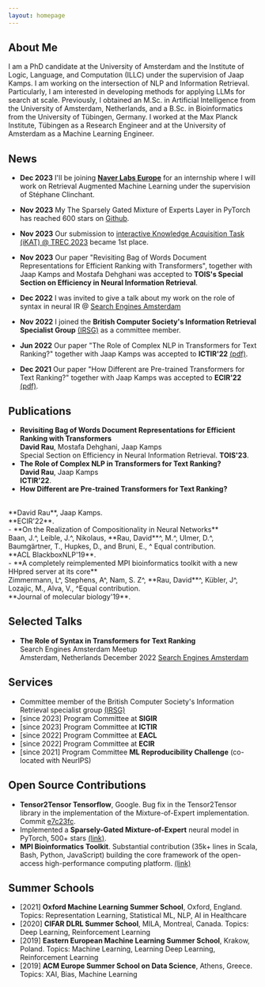 ```yaml
---
layout: homepage
---
```


## About Me
I am a PhD candidate at the University of Amsterdam and the Institute of Logic, Language, and Computation (ILLC) under the supervision of Jaap Kamps. I am working on the intersection of NLP and Information Retrieval.  Particularly, I am interested in developing methods for applying LLMs for search at scale. Previously, I obtained an M.Sc. in Artificial Intelligence from the University of Amsterdam, Netherlands, and a B.Sc. in Bioinformatics from the University of Tübingen, Germany. I worked at the Max Planck Institute, Tübingen as a Research Engineer and at the University of Amsterdam as a Machine Learning Engineer. 


## News

- **Dec 2023** I'll be joining [**Naver Labs Europe**](https://europe.naverlabs.com/) for an internship where I will work on Retrieval Augmented Machine Learning under the supervision of Stéphane Clinchant.
  
- **Nov 2023** My The Sparsely Gated Mixture of Experts Layer in PyTorch has reached 600 stars on [Github](https://github.com/davidmrau/mixture-of-experts).
  
- **Nov 2023** Our submission to [interactive Knowledge Acquisition Task (iKAT) @ TREC 2023](https://www.trecikat.com/) became 1st place.
  
- **Nov 2023** Our paper "Revisiting Bag of Words Document Representations for Efficient Ranking with Transformers", together with Jaap Kamps and Mostafa Dehghani was accepted to **TOIS's Special Section on Efficiency in Neural Information Retrieval**.
  
- **Dec 2022** I was invited to give a talk about my work on the role of syntax in neural IR @ [Search Engines Amsterdam](https://www.meetup.com/sea-search-engines-amsterdam/events/289184753/)
  
- **Nov 2022** I joined the **British Computer Society's Information Retrieval Specialist Group** [(IRSG)](https://www.bcs.org/membership-and-registrations/member-communities/information-retrieval-specialist-group/) as a committee member.
  
-  **Jun 2022** Our paper "The Role of Complex NLP in Transformers for Text Ranking?" together with Jaap Kamps was accepted to **ICTIR'22** [(pdf)](https://arxiv.org/pdf/2207.02522.pdf).
  
 - **Dec 2021** Our paper "How Different are Pre-trained Transformers for Text Ranking?" together with Jaap Kamps was accepted to **ECIR'22** [(pdf)](https://arxiv.org/pdf/2204.07233.pdf).

## Publications

- **Revisiting Bag of Words Document Representations for Efficient Ranking with Transformers**
  <br>
  **David Rau**, Mostafa Dehghani, Jaap Kamps
  <br>
  Special Section on Efficiency in Neural Information Retrieval. **TOIS'23**.
  <br>
- **The Role of Complex NLP in Transformers for Text Ranking?**
  <br>
  **David Rau**, Jaap Kamps
  <br>
  **ICTIR'22**.
  <br>
 - **How Di fferent are Pre-trained Transformers for Text Ranking?**
  <br>
  **David Rau**, Jaap Kamps.
  <br>
  **ECIR'22**.
  <br>
- **On the Realization of Compositionality in Neural Networks**
  <br>
  Baan, J.^, Leible, J.^, Nikolaus, **Rau, David**^, M.^, Ulmer, D.^, Baumgärtner, T., Hupkes, D., and Bruni, E., ^ Equal contribution.
  <br>
  **ACL BlackboxNLP'19**.
  <br>
- **A completely reimplemented MPI bioinformatics toolkit with a new HHpred server at its core**
 <br>
  Zimmermann, L^, Stephens, A^, Nam, S. Z^, **Rau, David**^, Kübler, J^, Lozajic, M., Alva, V., ^Equal contribution.
 <br>
 **Journal of molecular biology'19**.
 <br>
 


## Selected Talks

- **The Role of Syntax in Transformers for Text Ranking**
  <br>
  Search Engines Amsterdam Meetup
  <br>
  Amsterdam, Netherlands December 2022 [Search Engines Amsterdam](https://www.meetup.com/sea-search-engines-amsterdam/events/289184753/)
  

## Services

- Committee member of the British Computer Society's Information Retrieval specialist group [(IRSG)](https://www.bcs.org/membership-and-registrations/member-communities/information-retrieval-specialist-group/)
- [since 2023] Program Committee at **SIGIR** 
- [since 2023] Program Committee at **ICTIR** 
- [since 2022] Program Committee at **EACL** 
- [since 2022] Program Committee at **ECIR** 
- [since 2021] Program Committee **ML Reproducibility Challenge** (co-located with NeurIPS)

## Open Source Contributions
- **Tensor2Tensor Tensorflow**, Google. Bug fix in the Tensor2Tensor library in the implementation of the Mixture-of-Expert implementation. Commit
[e7c23fc](https://github.com/tensorflow/tensor2tensor/pull/1627).
- Implemented a **Sparsely-Gated Mixture-of-Expert** neural model in PyTorch, 500+ stars [(link)](https://github.com/davidmrau/mixture-of-experts).
- **MPI Bioinformatics Toolkit**. Substantial contribution (35k+ lines in Scala, Bash, Python, JavaScript) building the core framework of the
open-access high-performance computing platform. [(link)](https://github.com/proteinevolution/Toolkit/graphs/contributors)

## Summer Schools
- [2021] **Oxford Machine Learning Summer School**, Oxford, England. Topics: Representation Learning, Statistical ML, NLP, AI in Healthcare 
- [2020] **CIFAR DLRL Summer School**, MILA, Montreal, Canada. Topics: Deep Learning, Reinforcement Learning 
- [2019] **Eastern European Machine Learning Summer School**, Krakow, Poland. Topics: Machine Learning, Learning Deep Learning, Reinforcement Learning 
- [2019] **ACM Europe Summer School on Data Science**, Athens, Greece. Topics: XAI, Bias, Machine Learning 
